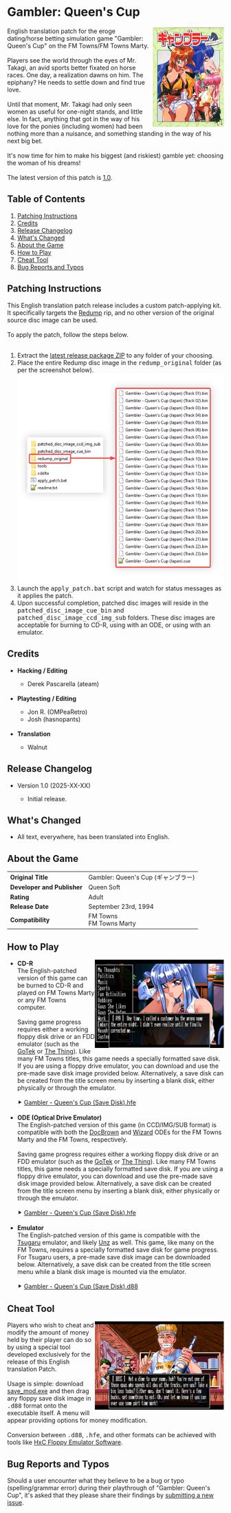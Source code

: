 <h1>Gambler: Queen's Cup</h1>

<img width="165" height="231" align="right" src="https://github.com/DerekPascarella/GamblerQueensCup-EnglishPatchFMTowns/blob/main/images/cover.jpg?raw=true">English translation patch for the eroge dating/horse betting simulation game "Gambler: Queen's Cup" on the FM Towns/FM Towns Marty.
<br><br>
Players see the world through the eyes of Mr. Takagi, an avid sports better fixated on horse races. One day, a realization dawns on him. The epiphany? He needs to settle down and find true love.
<br><br>
Until that moment, Mr. Takagi had only seen women as useful for one-night stands, and little else. In fact, anything that got in the way of his love for the ponies (including women) had been nothing more than a nuisance, and something standing in the way of his next big bet.
<br><br>
It's now time for him to make his biggest (and riskiest) gamble yet: choosing the woman of his dreams!
<br><br>
The latest version of this patch is <a href="LINK GOES HERE">1.0</a>.

<h2>Table of Contents</h2>

1. [Patching Instructions](#patching-instructions)
2. [Credits](#credits)
3. [Release Changelog](#release-changelog)
4. [What's Changed](#whats-changed)
5. [About the Game](#about-the-game)
6. [How to Play](#how-to-play)
7. [Cheat Tool](#cheat-tool)
8. [Bug Reports and Typos](#bug-reports-and-typos)

<h2>Patching Instructions</h2>

This English translation patch release includes a custom patch-applying kit. It specifically targets the <a href="http://redump.org/disc/70843/">Redump</a> rip, and no other version of the original source disc image can be used.
<br><br>
To apply the patch, follow the steps below.
<br><br>
<ol type="1">
  <li>Extract the <a href="LINK GOES HERE">latest release package ZIP</a> to any folder of your choosing. </li>
  <li>Place the entire Redump disc image in the <tt>redump_original</tt> folder (as per the screenshot below). </li>
  <img src="https://github.com/DerekPascarella/GamblerQueensCup-EnglishPatchFMTowns/blob/main/images/patch_howto.png?raw=true">
  <li>Launch the <tt>apply_patch.bat</tt> script and watch for status messages as it applies the patch. </li>
  <li>Upon successful completion, patched disc images will reside in the <tt>patched_disc_image_cue_bin</tt> and <tt>patched_disc_image_ccd_img_sub</tt> folders. These disc images are acceptable for burning to CD-R, using with an ODE, or using with an emulator. </li>
</ol>

<h2>Credits</h2>

<ul>
  <li>
    <b>Hacking / Editing</b>
  </li>
  <ul>
    <li>Derek Pascarella (ateam)</li>
  </ul>
  <br>
  <li>
    <b>Playtesting / Editing</b>
  </li>
  <ul>
    <li>Jon R. (OMPeaRetro)</li>
    <li>Josh (hasnopants)</li>
  </ul>
  <br>
  <li>
    <b>Translation</b>
  </li>
  <ul>
    <li>Walnut</li>
  </ul>
</ul>
<h2>Release Changelog</h2>
<ul>
  <li>Version 1.0 (2025-XX-XX)</li>
  <ul>
    <li>Initial release.</li>
  </ul>
</ul>

<h2>What's Changed</h2>

<ul>
  <li>All text, everywhere, has been translated into English.</li>
</ul>

<h2>About the Game</h2>

<table>
  <tr>
    <td>
      <b>Original Title</b>
    </td>
    <td>Gambler: Queen's Cup (ギャンブラー)</td>
  </tr>
  <tr>
    <td>
      <b>Developer and Publisher</b>
    </td>
    <td>Queen Soft</td>
  </tr>
  <tr>
    <td>
      <b>Rating</b>
    </td>
    <td>Adult</td>
  </tr>
  <tr>
    <td>
      <b>Release Date</b>
    </td>
    <td>September 23rd, 1994</td>
  </tr>
  <tr>
    <td>
      <b>Compatibility</b>
    </td>
    <td>FM Towns <br>FM Towns Marty </td>
  </tr>
  </tr>
</table>

<h2>How to Play</h2>

<img align="right" width="300" src="https://github.com/DerekPascarella/GamblerQueensCup-EnglishPatchFMTowns/blob/main/images/gameplay_13.png?raw=true">
<ul>
  <li>
    <b>CD-R</b>
    <br>
    The English-patched version of this game can be burned to CD-R and played on FM Towns Marty or any FM Towns computer.
    <br><br>
    Saving game progress requires either a working floppy disk drive or an FDD emulator (such as the <a href="https://www.gotekemulator.com/">GoTek</a> or <a href="https://caiusarcade.blogspot.com/2021/05/the-thing-fm-towns-marty-fdd-emulator.html">The Thing</a>). Like many FM Towns titles, this game needs a specially formatted save disk. If you are using a floppy drive emulator, you can download and use the pre-made save disk image provided below. Alternatively, a save disk can be created from the title screen menu by inserting a blank disk, either physically or through the emulator.
    <br><br>
    ⯈ <a href="https://github.com/DerekPascarella/GamblerQueensCup-EnglishPatchFMTowns/raw/refs/heads/main/fdd_images/Gambler%20-%20Queen's%20Cup%20(Save%20Disk).hfe">Gambler - Queen's Cup (Save Disk).hfe</a>
    <br><br>
  </li>
  <li>
    <b>ODE (Optical Drive Emulator)</b>
    <br>
    The English-patched version of this game (in CCD/IMG/SUB format) is compatible with both the <a href="https://gdemu.wordpress.com/details/docbrown-details/">DocBrown</a> and <a href="https://gdemu.wordpress.com/details/wizard-details/">Wizard</a> ODEs for the FM Towns Marty and the FM Towns, respectively.
    <br><br>
    Saving game progress requires either a working floppy disk drive or an FDD emulator (such as the <a href="https://www.gotekemulator.com/">GoTek</a> or <a href="https://caiusarcade.blogspot.com/2021/05/the-thing-fm-towns-marty-fdd-emulator.html">The Thing</a>). Like many FM Towns titles, this game needs a specially formatted save disk. If you are using a floppy drive emulator, you can download and use the pre-made save disk image provided below. Alternatively, a save disk can be created from the title screen menu by inserting a blank disk, either physically or through the emulator.
    <br><br>
    ⯈ <a href="https://github.com/DerekPascarella/GamblerQueensCup-EnglishPatchFMTowns/raw/refs/heads/main/fdd_images/Gambler%20-%20Queen's%20Cup%20(Save%20Disk).hfe">Gambler - Queen's Cup (Save Disk).hfe</a>
    <br><br>
  </li>
  <li>
    <b>Emulator</b>
    <br>
    The English-patched version of this game is compatible with the <a href="https://github.com/captainys/TOWNSEMU">Tsugaru</a> emulator, and likely <a href="http://townsemu.world.coocan.jp/download.html">Unz</a> as well. This game, like many on the FM Towns, requires a specially formatted save disk for game progress. For Tsugaru users, a pre-made save disk image can be downloaded below. Alternatively, a save disk can be created from the title screen menu while a blank disk image is mounted via the emulator.
    <br><br>
    ⯈ <a href="https://github.com/DerekPascarella/GamblerQueensCup-EnglishPatchFMTowns/raw/refs/heads/main/fdd_images/Gambler%20-%20Queen's%20Cup%20(Save%20Disk).d88">Gambler - Queen's Cup (Save Disk).d88</a>
</ul>

<h2>Cheat Tool</h2>

<img align="right" width="300" src="https://github.com/DerekPascarella/GamblerQueensCup-EnglishPatchFMTowns/blob/main/images/gameplay_25.png?raw=true">Players who wish to cheat and modify the amount of money held by their player can do so by using a special tool developed exclusively for the release of this English translation Patch.
<br><br>
Usage is simple: download <a href="https://github.com/DerekPascarella/GamblerQueensCup-EnglishPatchFMTowns/raw/refs/heads/main/custom_tools/save_mod.exe">save_mod.exe</a> and then drag any floppy save disk image in <tt>.d88</tt> format onto the executable itself. A menu will appear providing options for money modification.
<br><br>
Conversion between <tt>.d88</tt>, <tt>.hfe</tt>, and other formats can be achieved with tools like <a href="https://hxc2001.com/download/floppy_drive_emulator/">HxC Floppy Emulator Software</a>.

<h2>Bug Reports and Typos</h2>
Should a user encounter what they believe to be a bug or typo (spelling/grammar error) during their playthrough of "Gambler: Queen's Cup", it's asked that they please share their findings by <a href="https://github.com/DerekPascarella/GamblerQueensCup-EnglishPatchFMTowns/issues/new">submitting a new issue</a>.
